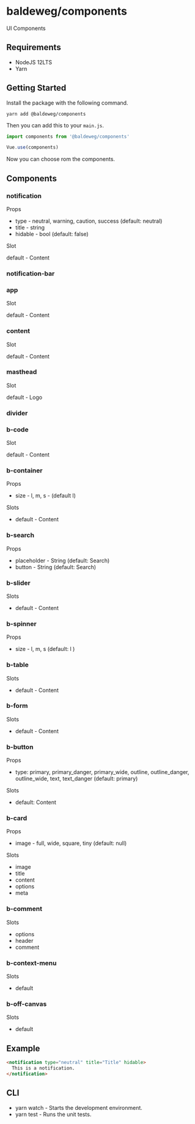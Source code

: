 # baldeweg/components

UI Components

## Requirements

- NodeJS 12LTS
- Yarn

## Getting Started

Install the package with the following command.

```shell
yarn add @baldeweg/components
```

Then you can add this to your `main.js`.

```js
import components from '@baldeweg/components'

Vue.use(components)
```

Now you can choose rom the components.

## Components

### notification

Props

- type - neutral, warning, caution, success (default: neutral)
- title - string
- hidable - bool (default: false)

Slot

default - Content

### notification-bar

### app

Slot

default - Content

### content

Slot

default - Content

### masthead

Slot

default - Logo

### divider

### b-code

Slot

default - Content

### b-container

Props

- size - l, m, s - (default l)

Slots

- default - Content

### b-search

Props

- placeholder - String (default: Search)
- button - String (default: Search)

### b-slider

Slots

- default - Content

### b-spinner

Props

- size - l, m, s (default: l )

### b-table

Slots

- default - Content

### b-form

Slots

- default - Content

### b-button

Props

- type: primary, primary_danger, primary_wide, outline, outline_danger, outline_wide, text, text_danger (default: primary)

Slots

- default: Content

### b-card

Props

- image - full, wide, square, tiny (default: null)

Slots

- image
- title
- content
- options
- meta

### b-comment

Slots

- options
- header
- comment

### b-context-menu

Slots

- default

### b-off-canvas

Slots

- default

## Example

```html
<notification type="neutral" title="Title" hidable>
  This is a notification.
</notification>
```

## CLI

- yarn watch - Starts the development environment.
- yarn test - Runs the unit tests.
